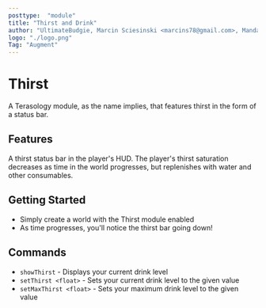 ```yaml
---
posttype:  "module"  
title: "Thirst and Drink"
author: "UltimateBudgie, Marcin Sciesinski <marcins78@gmail.com>, Mandar Juvekar"
logo: "./logo.png"
Tag: "Augment"
---
```

# Thirst
A Terasology module, as the name implies, that features thirst in the form of a status bar.

## Features
A thirst status bar in the player's HUD.
The player's thirst saturation decreases as time in the world progresses, but replenishes with water and other consumables.

## Getting Started
* Simply create a world with the Thirst module enabled
* As time progresses, you'll notice the thirst bar going down!

## Commands
* `showThirst` - Displays your current drink level
* `setThirst <float>` - Sets your current drink level to the given value
* `setMaxThirst <float>` - Sets your maximum drink level to the given value

